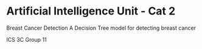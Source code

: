 # Artificial Intelligence Unit - Cat 2
Breast Cancer Detection
A Decision Tree model for detecting breast cancer

ICS 3C Group 11
